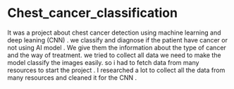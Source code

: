 # Chest_cancer_classification
It was a project about chest cancer detection using machine learning and deep leaning (CNN) .
we classify and diagnose if the patient have cancer or not using AI model .
We give them the information about the type of cancer and the way of treatment.
we tried to collect all data we need to make the model classify the images easily.
so i had to fetch data from many resources to start the project .
I researched a lot to collect all the data from many resources and cleaned it for the CNN .

